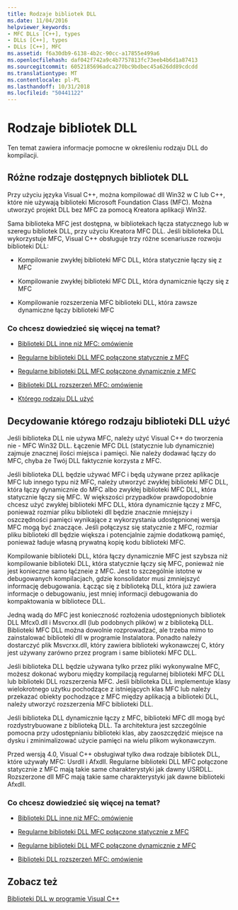 ```yaml
---
title: Rodzaje bibliotek DLL
ms.date: 11/04/2016
helpviewer_keywords:
- MFC DLLs [C++], types
- DLLs [C++], types
- DLLs [C++], MFC
ms.assetid: f6a30db9-6138-4b2c-90cc-a17855e499a6
ms.openlocfilehash: daf042f742a9c4b7757813fc73eeb4b6d1a87413
ms.sourcegitcommit: 6052185696adca270bc9bdbec45a626dd89cdcdd
ms.translationtype: MT
ms.contentlocale: pl-PL
ms.lasthandoff: 10/31/2018
ms.locfileid: "50441122"
---
```

# <a name="kinds-of-dlls"></a>Rodzaje bibliotek DLL

Ten temat zawiera informacje pomocne w określeniu rodzaju DLL do kompilacji.

##  <a name="_core_the_different_kinds_of_dlls_available_with_visual_c.2b2b"></a> Różne rodzaje dostępnych bibliotek DLL

Przy użyciu języka Visual C++, można kompilować dll Win32 w C lub C++, które nie używają biblioteki Microsoft Foundation Class (MFC). Można utworzyć projekt DLL bez MFC za pomocą Kreatora aplikacji Win32.

Sama biblioteka MFC jest dostępna, w bibliotekach łącza statycznego lub w szeregu bibliotek DLL, przy użyciu Kreatora MFC DLL. Jeśli biblioteka DLL wykorzystuje MFC, Visual C++ obsługuje trzy różne scenariusze rozwoju biblioteki DLL:

- Kompilowanie zwykłej biblioteki MFC DLL, która statycznie łączy się z MFC

- Kompilowanie zwykłej biblioteki MFC DLL, która dynamicznie łączy się z MFC

- Kompilowanie rozszerzenia MFC biblioteki DLL, która zawsze dynamiczne łączy biblioteki MFC

### <a name="what-do-you-want-to-know-more-about"></a>Co chcesz dowiedzieć się więcej na temat?

- [Biblioteki DLL inne niż MFC: omówienie](../build/non-mfc-dlls-overview.md)

- [Regularne biblioteki DLL MFC połączone statycznie z MFC](../build/regular-dlls-statically-linked-to-mfc.md)

- [Regularne biblioteki DLL MFC połączone dynamicznie z MFC](../build/regular-dlls-dynamically-linked-to-mfc.md)

- [Biblioteki DLL rozszerzeń MFC: omówienie](../build/extension-dlls-overview.md)

- [Którego rodzaju DLL użyć](#_core_which_kind_of_dll_to_use)

##  <a name="_core_which_kind_of_dll_to_use"></a> Decydowanie którego rodzaju biblioteki DLL użyć

Jeśli biblioteka DLL nie używa MFC, należy użyć Visual C++ do tworzenia nie - MFC Win32 DLL. Łączenie MFC DLL (statycznie lub dynamicznie) zajmuje znacznej ilości miejsca i pamięci. Nie należy dodawać łączy do MFC, chyba że Twój DLL faktycznie korzysta z MFC.

Jeśli biblioteka DLL będzie używać MFC i będą używane przez aplikacje MFC lub innego typu niż MFC, należy utworzyć zwykłej biblioteki MFC DLL, która łączy dynamicznie do MFC albo zwykłej biblioteki MFC DLL, która statycznie łączy się MFC. W większości przypadków prawdopodobnie chcesz użyć zwykłej biblioteki MFC DLL, która dynamicznie łączy z MFC, ponieważ rozmiar pliku biblioteki dll będzie znacznie mniejszy i oszczędności pamięci wynikające z wykorzystania udostępnionej wersja MFC mogą być znaczące. Jeśli połączysz się statycznie z MFC, rozmiar pliku biblioteki dll będzie większa i potencjalnie zajmie dodatkową pamięć, ponieważ ładuje własną prywatną kopię kodu biblioteki MFC.

Kompilowanie biblioteki DLL, która łączy dynamicznie MFC jest szybsza niż kompilowanie biblioteki DLL, która statycznie łączy się MFC, ponieważ nie jest konieczne samo łąćzneie z MFC. Jest to szczególnie istotne w debugowanych kompilacjach, gdzie konsolidator musi zmniejszyć informację debugowania. Łącząc się z biblioteką DLL, która już zawiera informacje o debugowaniu, jest mniej informacji debugowania do kompaktowania w bibliotece DLL.

Jedną wadą do MFC jest konieczność rozłożenia udostępnionych bibliotek DLL Mfcx0.dll i Msvcrxx.dll (lub podobnych plików) w z biblioteką DLL. Biblioteki MFC DLL można dowolnie rozprowadzać, ale trzeba mimo to zainstalować biblioteki dll w programie Instalatora. Ponadto należy dostarczyć plik Msvcrxx.dll, który zawiera biblioteki wykonawczej C, który jest używany zarówno przez program i same biblioteki MFC DLL.

Jeśli biblioteka DLL będzie używana tylko przez pliki wykonywalne MFC, możesz dokonać wyboru między kompilacją regularnej biblioteki MFC DLL lub biblioteki DLL rozszerzenia MFC. Jeśli biblioteka DLL implementuje klasy wielokrotnego użytku pochodzące z istniejących klas MFC lub należy przekazać obiekty pochodzące z MFC między aplikacją a biblioteki DLL, należy utworzyć rozszerzenia MFC biblioteki DLL.

Jeśli biblioteka DLL dynamicznie łączy z MFC, biblioteki MFC dll mogą być rozdystrybuowane z biblioteką DLL. Ta architektura jest szczególnie pomocna przy udostępnianiu biblioteki klas, aby zaoszczędzić miejsce na dysku i zminimalizować użycie pamięci na wielu plikom wykonawczym.

Przed wersją 4.0, Visual C++ obsługiwał tylko dwa rodzaje bibliotek DLL, które używały MFC: Usrdll i Afxdll. Regularne biblioteki DLL MFC połączone statycznie z MFC mają takie same charakterystyki jak dawny USRDLL. Rozszerzone dll MFC mają takie same charakterystyki jak dawne biblioteki Afxdll.

### <a name="what-do-you-want-to-know-more-about"></a>Co chcesz dowiedzieć się więcej na temat?

- [Biblioteki DLL inne niż MFC: omówienie](../build/non-mfc-dlls-overview.md)

- [Regularne biblioteki DLL MFC połączone statycznie z MFC](../build/regular-dlls-statically-linked-to-mfc.md)

- [Regularne biblioteki DLL MFC połączone dynamicznie z MFC](../build/regular-dlls-dynamically-linked-to-mfc.md)

- [Biblioteki DLL rozszerzeń MFC: omówienie](../build/extension-dlls-overview.md)

## <a name="see-also"></a>Zobacz też

[Biblioteki DLL w programie Visual C++](../build/dlls-in-visual-cpp.md)